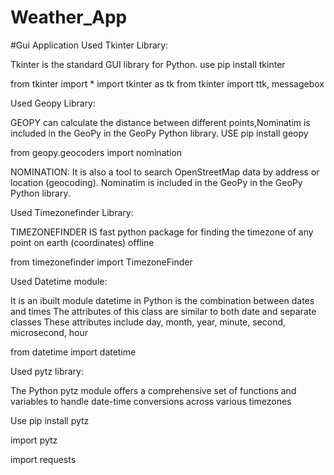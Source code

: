 ﻿# Weather_App
#Gui Application 
Used Tkinter Library:

   Tkinter is the standard GUI library for Python.
   use pip install tkinter

   from tkinter import *
   import tkinter as tk 
   from tkinter import ttk, messagebox
  
Used Geopy Library:

   GEOPY can calculate the distance between different points,Nominatim is included in the GeoPy in the GeoPy Python library.
   USE pip install geopy
  
   from geopy.geocoders import nomination
  
   NOMINATION:
   It is also a tool to search OpenStreetMap data by address or location (geocoding).
   Nominatim is included in the GeoPy in the GeoPy Python library.

Used Timezonefinder Library:

   TIMEZONEFINDER IS fast python package for finding the timezone of any point on earth (coordinates) offline
   
   from timezonefinder import TimezoneFinder

Used Datetime module:

   It is an ibuilt module
   datetime in Python is the combination between dates and times
   The attributes of this class are similar to both date and separate classes
   These attributes include day, month, year, minute, second, microsecond, hour
   
   
   from datetime import datetime

Used pytz library:

   The Python pytz module offers a comprehensive set of functions and variables to handle date-time conversions across various timezones
  
   Use pip install pytz
 
   import pytz

   import requests
